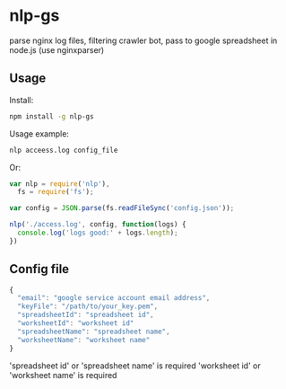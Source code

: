 # nlp-gs
parse nginx log files, filtering crawler bot, pass to google spreadsheet in node.js (use nginxparser)

Usage
-----

Install:

``` bash
npm install -g nlp-gs
```

Usage example:

```bash
nlp acceess.log config_file
```

Or:

``` javascript
var nlp = require('nlp'),
  fs = require('fs');

var config = JSON.parse(fs.readFileSync('config.json'));

nlp('./access.log', config, function(logs) {
  console.log('logs good:' + logs.length);
})

```

Config file
-----
``` javascript
{
  "email": "google service account email address",
  "keyFile": "/path/to/your_key.pem",
  "spreadsheetId": "spreadsheet id",
  "worksheetId": "worksheet id"
  "spreadsheetName": "spreadsheet name",
  "worksheetName": "worksheet name"
}
``` 
'spreadsheet id' or 'spreadsheet name' is required
'worksheet id' or 'worksheet name' is required
